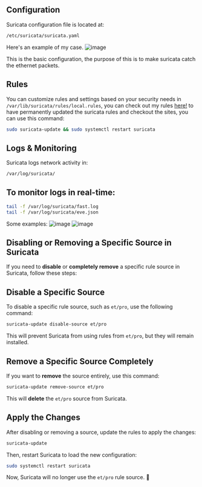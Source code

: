 
## Configuration
Suricata configuration file is located at:
```bash
/etc/suricata/suricata.yaml
```
Here's an example of my case.
![image](https://github.com/user-attachments/assets/c845dff4-b5dc-4046-9611-74c89c25efa1)

This is the basic configuration, the purpose of this is to make suricata catch the ethernet packets.

## Rules
You can customize rules and settings based on your security needs in `/var/lib/suricata/rules/local.rules`, you can check out my rules [here!](/docs/rules.txt)
to have permanently updated the suricata rules and checkout the sites, you can use this command:
```bash
sudo suricata-update && sudo systemctl restart suricata
```

## Logs & Monitoring
Suricata logs network activity in:
```bash
/var/log/suricata/
```

## To monitor logs in real-time:
```bash
tail -f /var/log/suricata/fast.log
tail -f /var/log/suricata/eve.json
```
Some examples:
![image](https://github.com/user-attachments/assets/08962037-404a-425f-bfc8-435d7f5610cb)
![image](https://github.com/user-attachments/assets/e7e7832c-869a-4192-aa5e-d4335016ed8d)

## Disabling or Removing a Specific Source in Suricata

If you need to **disable** or **completely remove** a specific rule source in Suricata, follow these steps:

## **Disable a Specific Source**
To disable a specific rule source, such as `et/pro`, use the following command:
```bash
suricata-update disable-source et/pro
```
This will prevent Suricata from using rules from `et/pro`, but they will remain installed.

## **Remove a Specific Source Completely**
If you want to **remove** the source entirely, use this command:
```bash
suricata-update remove-source et/pro
```
This will **delete** the `et/pro` source from Suricata.

## **Apply the Changes**
After disabling or removing a source, update the rules to apply the changes:
```bash
suricata-update
```
Then, restart Suricata to load the new configuration:
```bash
sudo systemctl restart suricata
```

Now, Suricata will no longer use the `et/pro` rule source. 🚀
